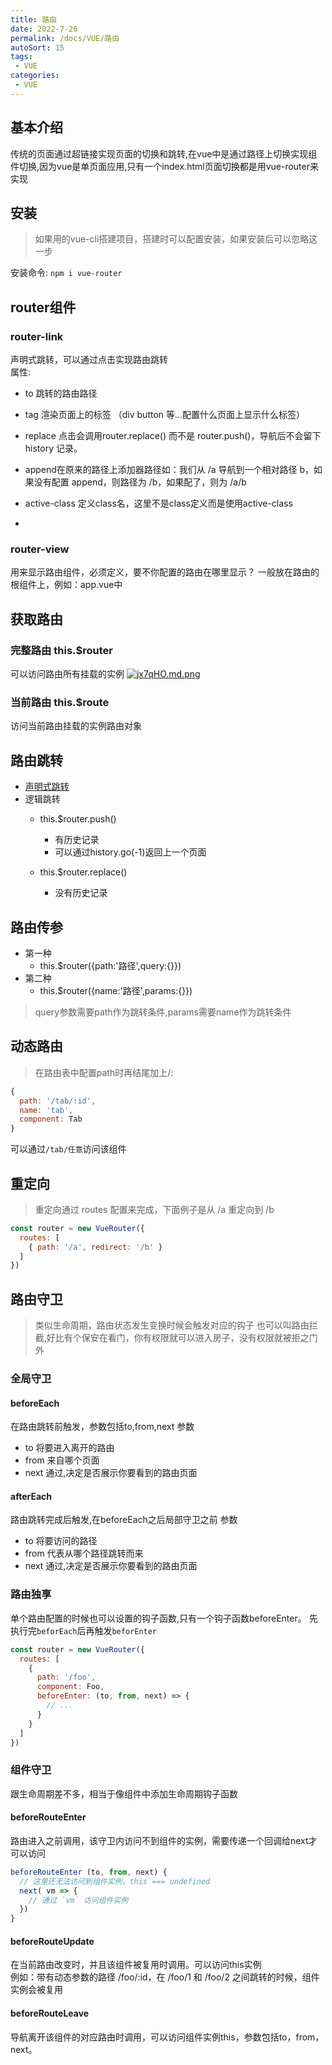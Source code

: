 ```yaml
---
title: 路由
date: 2022-7-26
permalink: /docs/VUE/路由
autoSort: 15
tags:
 - VUE
categories: 
 - VUE
---
```


## 基本介绍

传统的页面通过超链接实现页面的切换和跳转,在vue中是通过路径上切换实现组件切换,因为vue是单页面应用,只有一个index.html页面切换都是用vue-router来实现

## 安装

> 如果用的vue-cli搭建项目，搭建时可以配置安装，如果安装后可以忽略这一步

安装命令: `npm i vue-router`

## router组件

### router-link

 声明式跳转，可以通过点击实现路由跳转<br>
 属性:

- to 跳转的路由路径
- tag 渲染页面上的标签 （div button 等...配置什么页面上显示什么标签）
- replace 点击会调用router.replace() 而不是 router.push()，导航后不会留下 history 记录。
- append在原来的路径上添加器路径如：我们从 /a 导航到一个相对路径 b，如果没有配置 append，则路径为 /b，如果配了，则为 /a/b
- active-class 定义class名，这里不是class定义而是使用active-class

-

### router-view

用来显示路由组件，必须定义，要不你配置的路由在哪里显示？
一般放在路由的根组件上，例如：app.vue中

## 获取路由

### 完整路由 this.$router

  可以访问路由所有挂载的实例
  [![jx7qHO.md.png](https://s1.ax1x.com/2022/07/26/jx7qHO.md.png)](https://imgtu.com/i/jx7qHO)

### 当前路由 this.$route

  访问当前路由挂载的实例路由对象

## 路由跳转

- [声明式跳转](./#router-link)
- 逻辑跳转
  - this.$router.push()
    - 有历史记录
    - 可以通过history.go(-1)返回上一个页面

  - this.$router.replace()
    - 没有历史记录
  
## 路由传参

- 第一种
  - this.$router({path:'路径',query:{}})
- 第二种
  - this.$router({name:'路径',params:{}})

> query参数需要path作为跳转条件,params需要name作为跳转条件

## 动态路由

>在路由表中配置path时再结尾加上/:

```js
{
  path: '/tab/:id',
  name: 'tab',
  component: Tab
}
```

可以通过`/tab/任意`访问该组件

## 重定向

>重定向通过 routes 配置来完成，下面例子是从 /a 重定向到 /b

```js
const router = new VueRouter({
  routes: [
    { path: '/a', redirect: '/b' }
  ]
})
```

## 路由守卫

>类似生命周期，路由状态发生变换时候会触发对应的钩子
> 也可以叫路由拦截,好比有个保安在看门，你有权限就可以进入房子，没有权限就被拒之门外

### 全局守卫

#### beforeEach

在路由跳转前触发，参数包括to,from,next
参数

- to 将要进入离开的路由
- from 来自哪个页面
- next 通过,决定是否展示你要看到的路由页面

#### afterEach

路由跳转完成后触发,在beforeEach之后局部守卫之前
参数

- to 将要访问的路径
- from 代表从哪个路径跳转而来
- next 通过,决定是否展示你要看到的路由页面

### 路由独享

单个路由配置的时候也可以设置的钩子函数,只有一个钩子函数beforeEnter。
先执行完`beforEach`后再触发`beforEnter`

```js
const router = new VueRouter({
  routes: [
    {
      path: '/foo',
      component: Foo,
      beforeEnter: (to, from, next) => {
        // ...
      }
    }
  ]
})

```

### 组件守卫

跟生命周期差不多，相当于像组件中添加生命周期钩子函数

#### beforeRouteEnter

路由进入之前调用，该守卫内访问不到组件的实例，需要传递一个回调给next才可以访问

```js
beforeRouteEnter (to, from, next) {
  // 这里还无法访问到组件实例，this === undefined
  next( vm => {
    // 通过 `vm` 访问组件实例
  })
}
```

#### beforeRouteUpdate

在当前路由改变时，并且该组件被复用时调用。可以访问this实例<br>
例如：带有动态参数的路径 /foo/:id，在 /foo/1 和 /foo/2 之间跳转的时候，组件实例会被复用


#### beforeRouteLeave

导航离开该组件的对应路由时调用，可以访问组件实例this，参数包括to，from，next。
